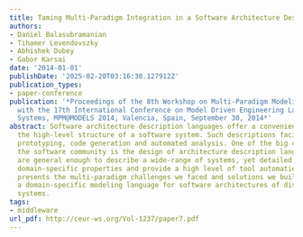 ```yaml
---
title: Taming Multi-Paradigm Integration in a Software Architecture Description Language
authors:
- Daniel Balasubramanian
- Tihamer Levendovszky
- Abhishek Dubey
- Gabor Karsai
date: '2014-01-01'
publishDate: '2025-02-20T03:16:30.127912Z'
publication_types:
- paper-conference
publication: '*Proceedings of the 8th Workshop on Multi-Paradigm Modeling co-located
  with the 17th International Conference on Model Driven Engineering Languages and
  Systems, MPM@MODELS 2014, Valencia, Spain, September 30, 2014*'
abstract: Software architecture description languages offer a convenient way of describing
  the high-level structure of a software system. Such descriptions facilitate rapid
  prototyping, code generation and automated analysis. One of the big challenges facing
  the software community is the design of architecture description languages that
  are general enough to describe a wide-range of systems, yet detailed enough to capture
  domain-specific properties and provide a high level of tool automation. This paper
  presents the multi-paradigm challenges we faced and solutions we built when creating
  a domain-specific modeling language for software architectures of distributed real-time
  systems.
tags:
- middleware
url_pdf: http://ceur-ws.org/Vol-1237/paper7.pdf
---
```


